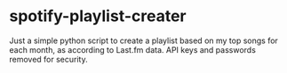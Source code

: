 # spotify-playlist-creater

Just a simple python script to create a playlist based on my top songs for each month, as according to Last.fm data. API keys and passwords removed for security.
